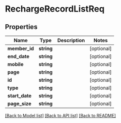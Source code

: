 # RechargeRecordListReq

## Properties
Name | Type | Description | Notes
------------ | ------------- | ------------- | -------------
**member_id** | **string** |  | [optional] 
**end_date** | **string** |  | [optional] 
**mobile** | **string** |  | [optional] 
**page** | **string** |  | [optional] 
**id** | **string** |  | [optional] 
**type** | **string** |  | [optional] 
**start_date** | **string** |  | [optional] 
**page_size** | **string** |  | [optional] 

[[Back to Model list]](../README.md#documentation-for-models) [[Back to API list]](../README.md#documentation-for-api-endpoints) [[Back to README]](../README.md)


